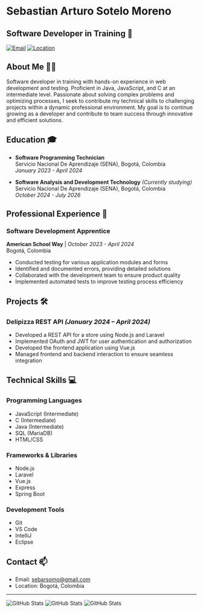 # Sebastian Arturo Sotelo Moreno
## Software Developer in Training 🚀

[![Email](https://img.shields.io/badge/Email-sebarsomo%40gmail.com-blue)](mailto:sebarsomo@gmail.com)
[![Location](https://img.shields.io/badge/Location-Bogota%2C%20Colombia-orange)](https://www.google.com/maps/place/Bogota)

## About Me 👨‍💻

Software developer in training with hands-on experience in web development and testing. Proficient in Java, JavaScript, and C at an intermediate level. Passionate about solving complex problems and optimizing processes, I seek to contribute my technical skills to challenging projects within a dynamic professional environment. My goal is to continue growing as a developer and contribute to team success through innovative and efficient solutions.

## Education 🎓

- **Software Programming Technician**  
  Servicio Nacional De Aprendizaje (SENA), Bogotá, Colombia  
  *January 2023 - April 2024*

- **Software Analysis and Development Technology** *(Currently studying)*  
  Servicio Nacional De Aprendizaje (SENA), Bogotá, Colombia  
  *October 2024 - July 2026*

## Professional Experience 💼

### Software Development Apprentice
**American School Way** | *October 2023 - April 2024*  
Bogotá, Colombia
- Conducted testing for various application modules and forms
- Identified and documented errors, providing detailed solutions
- Collaborated with the development team to ensure product quality
- Implemented automated tests to improve testing process efficiency

## Projects 🛠️

### Delipizza REST API *(January 2024 – April 2024)*
- Developed a REST API for a store using Node.js and Laravel
- Implemented OAuth and JWT for user authentication and authorization
- Developed the frontend application using Vue.js
- Managed frontend and backend interaction to ensure seamless integration

## Technical Skills 💻

### Programming Languages
- JavaScript (Intermediate)
- C (Intermediate)
- Java (Intermediate)
- SQL (MariaDB)
- HTML/CSS

### Frameworks & Libraries
- Node.js
- Laravel
- Vue.js
- Express
- Spring Boot

### Development Tools
- Git
- VS Code
- IntelliJ
- Eclipse

## Contact 📫

- Email: [sebarsomo@gmail.com](mailto:sebarsomo@gmail.com)
- Location: Bogotá, Colombia

---
![GitHub Stats](https://github-readme-stats.vercel.app/api?username=artbaddon&theme=default&show_icons=true&hide_border=true&count_private=true)
![GitHub Stats](https://streak-stats.demolab.com?user=artbaddon&theme=default&hide_border=true)
![GitHub Stats](https://github-readme-stats.vercel.app/api/top-langs/?username=artbaddon&theme=default&show_icons=true&hide_border=true&layout=compact)
